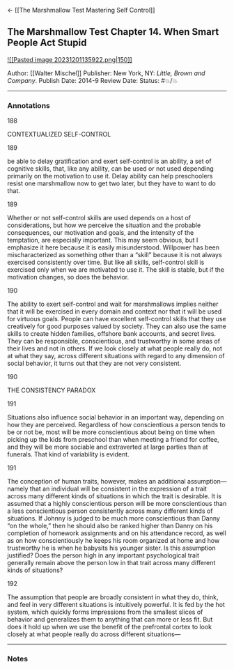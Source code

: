 <- [[The Marshmallow Test Mastering Self Control]]

## The Marshmallow Test Chapter 14. When Smart People Act Stupid

[ ![[Pasted image 20231201135922.png|150]] ](https://www.amazon.com/Marshmallow-Test-Mastering-Self-Control-ebook/dp/B00HQ2MXQ4/ref=tmm_kin_swatch_0?_encoding=UTF8&qid=1701457240&sr=8-1)

Author: [[Walter Mischel]]
Publisher: New York, NY: _Little, Brown and Company_.
Publish Date: 2014-9
Review Date:
Status: #💥/💥

___

### Annotations

188

CONTEXTUALIZED SELF-CONTROL

189

be able to delay gratification and exert self-control is an ability, a set of cognitive skills, that, like any ability, can be used or not used depending primarily on the motivation to use it. Delay ability can help preschoolers resist one marshmallow now to get two later, but they have to want to do that.

189

Whether or not self-control skills are used depends on a host of considerations, but how we perceive the situation and the probable consequences, our motivation and goals, and the intensity of the temptation, are especially important. This may seem obvious, but I emphasize it here because it is easily misunderstood. Willpower has been mischaracterized as something other than a “skill” because it is not always exercised consistently over time. But like all skills, self-control skill is exercised only when we are motivated to use it. The skill is stable, but if the motivation changes, so does the behavior.

190

The ability to exert self-control and wait for marshmallows implies neither that it will be exercised in every domain and context nor that it will be used for virtuous goals. People can have excellent self-control skills that they use creatively for good purposes valued by society. They can also use the same skills to create hidden families, offshore bank accounts, and secret lives. They can be responsible, conscientious, and trustworthy in some areas of their lives and not in others. If we look closely at what people really do, not at what they say, across different situations with regard to any dimension of social behavior, it turns out that they are not very consistent.

190

THE CONSISTENCY PARADOX

191

Situations also influence social behavior in an important way, depending on how they are perceived. Regardless of how conscientious a person tends to be or not be, most will be more conscientious about being on time when picking up the kids from preschool than when meeting a friend for coffee, and they will be more sociable and extraverted at large parties than at funerals. That kind of variability is evident.

191

The conception of human traits, however, makes an additional assumption—namely that an individual will be consistent in the expression of a trait across many different kinds of situations in which the trait is desirable. It is assumed that a highly conscientious person will be more conscientious than a less conscientious person consistently across many different kinds of situations. If Johnny is judged to be much more conscientious than Danny “on the whole,” then he should also be ranked higher than Danny on his completion of homework assignments and on his attendance record, as well as on how conscientiously he keeps his room organized at home and how trustworthy he is when he babysits his younger sister. Is this assumption justified? Does the person high in any important psychological trait generally remain above the person low in that trait across many different kinds of situations?

192

The assumption that people are broadly consistent in what they do, think, and feel in very different situations is intuitively powerful. It is fed by the hot system, which quickly forms impressions from the smallest slices of behavior and generalizes them to anything that can more or less fit. But does it hold up when we use the benefit of the prefrontal cortex to look closely at what people really do across different situations—

___

### Notes

